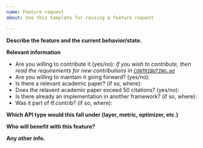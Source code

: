 ```yaml
---
name: Feature request
about: Use this template for raising a feature request

---
```


**Describe the feature and the current behavior/state.**

**Relevant information**
- Are you willing to contribute it (yes/no):
*If you wish to contribute, then read the requirements for new contributions in [`CONTRIBUTING.md`](https://github.com/tensorflow/addons/blob/master/CONTRIBUTING.md#requirements-for-new-contributions-to-the-repository)*
- Are you willing to maintain it going forward? (yes/no):
- Is there a relevant academic paper? (if so, where):
- Does the relavent academic paper exceed 50 citations? (yes/no):
- Is there already an implementation in another framework? (if so, where):
- Was it part of tf.contrib? (if so, where):

**Which API type would this fall under (layer, metric, optimizer, etc.)**

**Who will benefit with this feature?**

**Any other info.**
